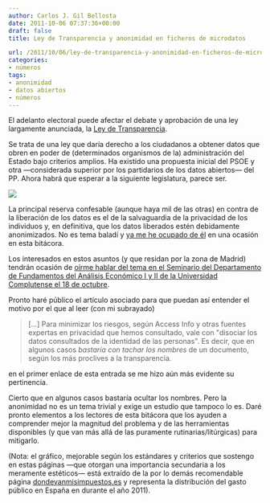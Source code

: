 ```yaml
---
author: Carlos J. Gil Bellosta
date: 2011-10-06 07:37:36+00:00
draft: false
title: Ley de Transparencia y anonimidad en ficheros de microdatos

url: /2011/10/06/ley-de-transparencia-y-anonimidad-en-ficheros-de-microdatos/
categories:
- números
tags:
- anonimidad
- datos abiertos
- números
---
```


El adelanto electoral puede afectar el debate y aprobación de una ley largamente anunciada, la [Ley de Transparencia](http://periodismohumano.com/sociedad/la-ley-de-las-respuestas-se-queda-en-incognita.html).

Se trata de una ley que daría derecho a los ciudadanos a obtener datos que obren en poder de (determinados organismos de la) administración del Estado bajo criterios amplios. Ha existido una propuesta inicial del PSOE y otra —considerada superior por los partidarios de los datos abiertos— del PP. Ahora habrá que esperar a la siguiente legislatura, parece ser.


[![](/wp-uploads/2011/09/distribucion_gasto_publico.png)
](/wp-uploads/2011/09/distribucion_gasto_publico.png)


La principal reserva confesable (aunque haya mil de las otras) en contra de la liberación de los datos es el de la salvaguardia de la privacidad de los individuos y, en definitiva, que los datos liberados estén debidamente anonimizados. No es tema baladí y [ya me he ocupado de él](http://www.datanalytics.com/blog/2011/09/22/anonimidad-y-cantidad-de-informacion/) en una ocasión en esta bitácora.

Los interesados en estos asuntos (y que residan por la zona de Madrid) tendrán ocasión de [oírme hablar del tema en el Seminario del Departamento de Fundamentos del Análisis Económico I y II de la Universidad Complutense el 18 de octubre](http://www.ucm.es/info/icae/seminario/).

Pronto haré público el artículo asociado para que puedan así entender el motivo por el que al leer (con mi subrayado)


> [...] Para minimizar los riesgos, según Access Info y otras fuentes expertas en privacidad que hemos consultado, vale con "disociar los datos consultados de la identidad de las personas". Es decir, que en algunos casos _bastaría con tachar los nombres_ de un documento, según los más proclives a la transparencia.


en el primer enlace de esta entrada se me hizo aún más evidente su pertinencia.

Cierto que en algunos casos bastaría ocultar los nombres. Pero la anonimidad no es un tema trivial y exige un estudio que tampoco lo es. Daré pronto elementos a los lectores de esta bitácora que los ayuden a comprender mejor la magnitud del problema y de las herramientas disponibles (y que van más allá de las puramente rutinarias/litúrgicas) para mitigarlo.

(Nota: el gráfico, mejorable según los estándares y criterios que sostengo en estas páginas —que otorgan una importancia secundaria a los meramente estéticos— está extraído de la por lo demás recomendable página [dondevanmisimpuestos.es](http://dondevanmisimpuestos.es) y representa la distribución del gasto público en España en durante el año 2011).
